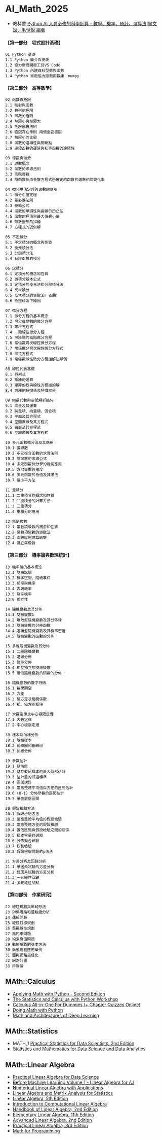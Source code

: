 # AI_Math_2025
- 教科書 [Python AI 人員必修的科學計算 - 數學、機率、統計、演算法|畢文斌、毛悅悅 編著](https://www.tenlong.com.tw/products/9786267273043?list_name=srh)

#### 【第一部分　程式設計基礎】
```
01 Python 基礎
1.1 Python 簡介與安裝
1.2 協力廠商開發工具VS Code
1.3 Python 內建資料型態與函數
1.4 Python 常用協力廠商函數庫：numpy
```
#### 【第二部分　高等數學】
```
02 函數與極限
2.1 映射與函數
2.2 數列的極限
2.3 函數的極限
2.4 無限小與無限大
2.5 極限運算法則
2.6 極限存在準則 兩個重要極限
2.7 無限小的比較
2.8 函數的連續性與間斷點
2.9 連續函數的運算與初等函數的連續性

03 導數與微分
3.1 導數概念
3.2 函數的求導法則
3.3 高階導數
3.4 隱函數及由參數方程式所確定的函數的導數相關變化率

04 微分中值定理與導數的應用
4.1 微分中值定理
4.2 羅必達法則
4.3 泰勒公式
4.4 函數的單調性與曲線的凹凸性
4.5 函數的極值與最大值最小值
4.6 函數圖形的描繪
4.7 方程式的近似解

05 不定積分
5.1 不定積分的概念與性質
5.2 換元積分法
5.3 分部積分法
5.4 有理函數的積分

06 定積分
6.1 定積分的概念和性質
6.2 微積分基本公式
6.3 定積分的換元法和分部積分法
6.4 反常積分
6.5 反常積分的審斂法Γ 函數
6.6 極座標系下繪圖

07 微分方程
7.1 微分方程的基本概念
7.2 可分離變數的微分方程
7.3 齊次方程式
7.4 一階線性微分方程
7.5 可降階的高階微分方程
7.6 常係數齊次線性微分方程
7.7 常係數非齊次線性微分方程式
7.8 歐拉方程式
7.9 常係數線性微分方程組解法舉例

08 線性代數基礎
8.1 行列式
8.2 矩陣的運算
8.3 矩陣的秩與線性方程組的解
8.4 方陣的特徵值及特徵向量

09 向量代數與空間解析幾何
9.1 向量及其運算
9.2 純量積、向量積、混合積
9.3 平面及其方程式
9.4 空間直線及其方程式
9.5 曲面及其方程式
9.6 空間曲線及其方程式

10 多元函數微分法及其應用
10.1 偏導數
10.2 多元複合函數的求導法則
10.3 隱函數的求導公式
10.4 多元函數微分學的幾何應用
10.5 方向導數與梯度
10.6 多元函數的極值及其求法
10.7 最小平方法

11 重積分
11.1 二重積分的概念和性質
11.2 二重積分的計算方法
11.3 三重積分
11.4 重積分的應用

12 無窮級數
12.1 常數項級數的概念和性質
12.2 常數項級數的審斂法
12.3 函數展開成冪級數
12.4 傅立葉級數
```
#### 【第三部分　機率論與數理統計】
```
13 機率論的基本概念
13.1 隨機試驗
13.2 樣本空間、隨機事件
13.3 頻率與機率
13.4 古典機率
13.5 條件機率
13.6 獨立性

14 隨機變數及其分佈
14.1 隨機變數1
14.2 離散型隨機變數及其分佈律
14.3 隨機變數的分佈函數
14.4 連續型隨機變數及其機率密度
14.5 隨機變數的函數的分佈

15 多維隨機變數及其分佈
15.1 二維隨機變數
15.2 邊緣分佈
15.3 條件分佈
15.4 相互獨立的隨機變數
15.5 兩個隨機變數的函數的分佈
 
16 隨機變數的數字特徵
16.1 數學期望
16.2 方差
16.3 協方差及相關係數
16.4 矩、協方差矩陣

17 大數定律及中心極限定理
17.1 大數定律
17.2 中心極限定理

18 樣本及抽樣分佈
18.1 隨機樣本
18.2 長條圖和箱線圖
18.3 抽樣分佈

19 參數估計
19.1 點估計
19.2 基於截尾樣本的最大似然估計
19.3 估計量的評選標準
19.4 區間估計
19.5 常態整體平均值與方差的區間估計
19.6 (0-1) 分佈參數的區間估計
19.7 單側置信區間

20 假設檢驗方法
20.1 假設檢驗方法
20.2 常態整體平均值的假設檢驗
20.3 常態整體方差的假設檢驗
20.4 置信區間與假設檢驗之間的關係
20.5 樣本容量的選取
20.6 分佈擬合檢驗
20.7 秩和檢驗
20.8 假設檢驗問題的p值法

21 方差分析及回歸分析
21.1 單因素試驗的方差分析
21.2 雙因素試驗的方差分析
21.3 一元線性回歸
21.4 多元線性回歸
```
#### 【第四部份　作業研究】
```
22 線性規劃與單純形法
23 對偶理論和靈敏度分析
24 運輸問題
25 線性目標規劃
26 整數線性規劃
27 無約束問題
28 約束極值問題
29 動態規劃的基本方法
30 動態規劃應用舉例
31 圖與網路最佳化
32 網路計畫
33 排隊論
```
## MAth::Calculus
- [Applying Math with Python - Second Edition](https://learning.oreilly.com/library/view/applying-math-with/9781804618370/)
- [The Statistics and Calculus with Python Workshop](https://learning.oreilly.com/library/view/the-statistics-and/9781800209763/)
- [Calculus All-in-One For Dummies (+ Chapter Quizzes Online)](https://learning.oreilly.com/library/view/calculus-all-in-one-for/9781119909675/)
- [Doing Math with Python](https://learning.oreilly.com/library/view/doing-math-with/9781457189999/)
- [Math and Architectures of Deep Learning]()

## MAth::Statistics
- MATH_1 [Practical Statistics for Data Scientists, 2nd Edition](https://learning.oreilly.com/library/view/practical-statistics-for/9781492072935/)
- [Statistics and Mathematics for Data Science and Data Analytics](https://learning.oreilly.com/course/statistics-and-mathematics/9781837632336/)

## MAth::Linear Algebra
- [Practical Linear Algebra for Data Science](https://learning.oreilly.com/library/view/practical-linear-algebra/9781098120603/)
- [Before Machine Learning Volume 1 - Linear Algebra for A.I](https://learning.oreilly.com/library/view/before-machine-learning/9781836208952/)
- [Numerical Linear Algebra with Applications](https://learning.oreilly.com/library/view/numerical-linear-algebra/9780123944351/)
- [Linear Algebra and Matrix Analysis for Statistics](https://learning.oreilly.com/library/view/linear-algebra-and/9781482248241/)
- [Linear Algebra, 5th Edition](https://learning.oreilly.com/library/view/linear-algebra-5th/9780136745495/)
- [Introduction to Computational Linear Algebra](https://learning.oreilly.com/library/view/introduction-to-computational/9781482258714/)
- [Handbook of Linear Algebra, 2nd Edition](https://learning.oreilly.com/library/view/handbook-of-linear/9781466507296/)
- [Elementary Linear Algebra, 11th Edition](https://learning.oreilly.com/library/view/elementary-linear-algebra/9781118434413/)
- [Advanced Linear Algebra, 2nd Edition](https://learning.oreilly.com/library/view/advanced-linear-algebra/9781482248852/)
- [Practical Linear Algebra, 3rd Edition](https://learning.oreilly.com/library/view/practical-linear-algebra/9781466579569/)
- [Math for Programming](https://learning.oreilly.com/library/view/math-for-programming/9798341620063/)
